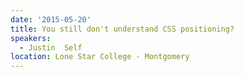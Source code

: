 ```yaml
---
date: '2015-05-20'
title: You still don't understand CSS positioning?
speakers:
  - Justin  Self
location: Lone Star College - Montgomery
---
```

